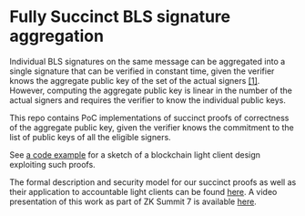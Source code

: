 # Fully Succinct BLS signature aggregation

Individual BLS signatures on the same message can be aggregated into a single signature
that can be verified in constant time, given the verifier knows the aggregate public key of the set of the actual signers [[1]](https://eprint.iacr.org/2018/483). 
However, computing the aggregate public key is linear in the number of the actual signers
and requires the verifier to know the individual public keys.

This repo contains PoC implementations of succinct proofs of correctness of the aggregate public key,
given the verifier knows the commitment to the list of public keys of all the eligible signers.

See [a code example](bw6/examples/recursive.rs) for a sketch of a blockchain light client design exploiting such proofs.

The formal description and security model for our succinct proofs as well as their application to accountable light clients can be found [here](https://github.com/w3f/apk-proofs/blob/main/Light%20Client.pdf). A video presentation of this work as part of ZK Summit 7 is available [here](https://www.youtube.com/watch?v=UaPdDYarKGY&list=PLj80z0cJm8QFnY6VLVa84nr-21DNvjWH7&index=19).    
